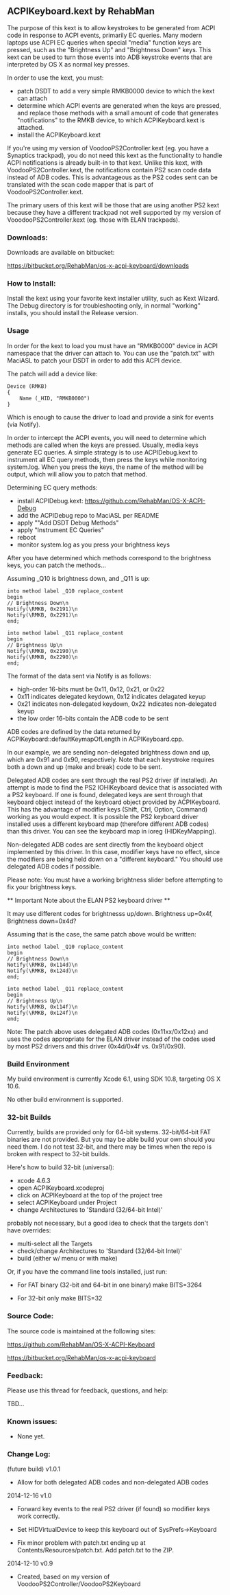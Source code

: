 ## ACPIKeyboard.kext by RehabMan

The purpose of this kext is to allow keystrokes to be generated from ACPI code in response to ACPI events, primarily EC queries.  Many modern laptops use ACPI EC queries when special "media" function keys are pressed, such as the "Brightness Up" and "Brightness Down" keys.  This kext can be used to turn those events into ADB keystroke events that are interpreted by OS X as normal key presses.

In order to use the kext, you must:
- patch DSDT to add a very simple RMKB0000 device to which the kext can attach
- determine which ACPI events are generated when the keys are pressed, and replace those methods with a small amount of code that generates "notifications" to the RMKB device, to which ACPIKeyboard.kext is attached.
- install the ACPIKeyboard.kext

If you're using my version of VoodooPS2Controller.kext (eg. you have a Synaptics trackpad), you do not need this kext as the functionality to handle ACPI notifications is already built-in to that kext.  Unlike this kext, with VoodooPS2Controller.kext, the notifications contain PS2 scan code data instead of ADB codes.  This is advantageous as the PS2 codes sent can be translated with the scan code mapper that is part of VoodooPS2Controller.kext.

The primary users of this kext will be those that are using another PS2 kext because they have a different trackpad not well supported by my version of VooodooPS2Controller.kext (eg. those with ELAN trackpads).


### Downloads:

Downloads are available on bitbucket:

https://bitbucket.org/RehabMan/os-x-acpi-keyboard/downloads


### How to Install:

Install the kext using your favorite kext installer utility, such as Kext Wizard.  The Debug directory is for troubleshooting only, in normal "working" installs, you should install the Release version.


### Usage

In order for the kext to load you must have an "RMKB0000" device in ACPI namespace that the driver can attach to.  You can use the "patch.txt" with MaciASL to patch your DSDT in order to add this ACPI device.

The patch will add a device like:
```
Device (RMKB)
{
    Name (_HID, "RMKB0000")
}
```

Which is enough to cause the driver to load and provide a sink for events (via Notify).

In order to intercept the ACPI events, you will need to determine which methods are called when the keys are pressed.  Usually, media keys generate EC queries.  A simple strategy is to use ACPIDebug.kext to instrument all EC query methods, then press the keys while monitoring system.log.  When you press the keys, the name of the method will be output, which will allow you to patch that method.

Determining EC query methods:
- install ACPIDebug.kext: https://github.com/RehabMan/OS-X-ACPI-Debug
- add the ACPIDebug repo to MaciASL per README
- apply ""Add DSDT Debug Methods"
- apply "Instrument EC Queries"
- reboot
- monitor system.log as you press your brightness keys

After you have determined which methods correspond to the brightness keys, you can patch the methods...

Assuming _Q10 is brightness down, and _Q11 is up:

```
into method label _Q10 replace_content
begin
// Brightness Down\n
Notify(\RMKB, 0x2191)\n
Notify(\RMKB, 0x2291)\n
end;

into method label _Q11 replace_content
begin
// Brightness Up\n
Notify(\RMKB, 0x2190)\n
Notify(\RMKB, 0x2290)\n
end;
```

The format of the data sent via Notify is as follows:
- high-order 16-bits must be 0x11, 0x12, 0x21, or 0x22
- 0x11 indicates delegated keydown, 0x12 indicates delagated keyup
- 0x21 indicates non-delegated keydown, 0x22 indicates non-delegated keyup
- the low order 16-bits contain the ADB code to be sent

ADB codes are defined by the data returned by ACPIKeyboard::defaultKeymapOfLength in ACPIKeyboard.cpp.

In our example, we are sending non-delegated brightness down and up, which are 0x91 and 0x90, respectively.  Note that each keystroke requires both a down and up (make and break) code to be sent.

Delegated ADB codes are sent through the real PS2 driver (if installed).  An attempt is made to find the PS2 IOHIKeyboard device that is associated with a PS2 keyboard.  If one is found, delegated keys are sent through that keyboard object instead of the keyboard object provided by ACPIKeyboard.  This has the advantage of modifier keys (Shift, Ctrl, Option, Command) working as you would expect.  It is possible the PS2 keyboard driver installed uses a different keyboard map (therefore different ADB codes) than this driver.  You can see the keyboard map in ioreg (HIDKeyMapping).

Non-delegated ADB codes are sent directly from the keyboard object implemented by this driver.  In this case, modifier keys have no effect, since the modifiers are being held down on a "different keyboard."  You should use delegated ADB codes if possible.

Please note: You must have a working brightness slider before attempting to fix your brightness keys.

** Important Note about the ELAN PS2 keyboard driver **

It may use different codes for brightnesss up/down.  Brightness up=0x4f, Brightness down=0x4d?

Assuming that is the case, the same patch above would be written:

```
into method label _Q10 replace_content
begin
// Brightness Down\n
Notify(\RMKB, 0x114d)\n
Notify(\RMKB, 0x124d)\n
end;

into method label _Q11 replace_content
begin
// Brightness Up\n
Notify(\RMKB, 0x114f)\n
Notify(\RMKB, 0x124f)\n
end;
```

Note: The patch above uses delegated ADB codes (0x11xx/0x12xx) and uses the codes appropriate for the ELAN driver instead of the codes used by most PS2 drivers and this driver (0x4d/0x4f vs. 0x91/0x90).


### Build Environment

My build environment is currently Xcode 6.1, using SDK 10.8, targeting OS X 10.6.

No other build environment is supported.


### 32-bit Builds

Currently, builds are provided only for 64-bit systems.  32-bit/64-bit FAT binaries are not provided.  But you may be able build your own should you need them.  I do not test 32-bit, and there may be times when the repo is broken with respect to 32-bit builds.

Here's how to build 32-bit (universal):

- xcode 4.6.3
- open ACPIKeyboard.xcodeproj
- click on ACPIKeyboard at the top of the project tree
- select ACPIKeyboard under Project
- change Architectures to 'Standard (32/64-bit Intel)'

probably not necessary, but a good idea to check that the targets don't have overrides:
- multi-select all the Targets
- check/change Architectures to 'Standard (32/64-bit Intel)'
- build (either w/ menu or with make)

Or, if you have the command line tools installed, just run:

- For FAT binary (32-bit and 64-bit in one binary)
make BITS=3264

- For 32-bit only
make BITS=32


### Source Code:

The source code is maintained at the following sites:

https://github.com/RehabMan/OS-X-ACPI-Keyboard

https://bitbucket.org/RehabMan/os-x-acpi-keyboard


### Feedback:

Please use this thread for feedback, questions, and help:

TBD...


### Known issues:

- None yet.


### Change Log:

(future build) v1.0.1

- Allow for both delegated ADB codes and non-delegated ADB codes


2014-12-16 v1.0

- Forward key events to the real PS2 driver (if found) so modifier keys work correctly.

- Set HIDVirtualDevice to keep this keyboard out of SysPrefs->Keyboard

- Fix minor problem with patch.txt ending up at Contents/Resources/patch.txt.  Add patch.txt to the ZIP.


2014-12-10 v0.9

- Created, based on my version of VoodooPS2Controller/VoodooPS2Keyboard

